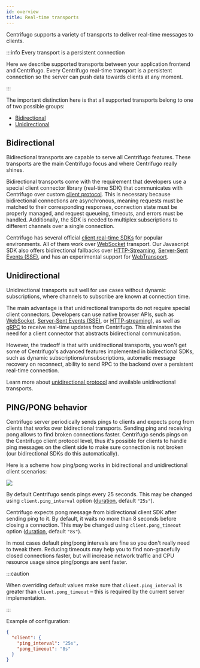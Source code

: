```yaml
---
id: overview
title: Real-time transports 
---
```


Centrifugo supports a variety of transports to deliver real-time messages to clients.

:::info Every transport is a persistent connection

Here we describe supported transports between your application frontend and Centrifugo. Every Centrifugo real-time transport is a persistent connection so the server can push data towards clients at any moment.

:::

The important distinction here is that all supported transports belong to one of two possible groups:

* [Bidirectional](#bidirectional)
* [Unidirectional](#unidirectional)

## Bidirectional

Bidirectional transports are capable to serve all Centrifugo features. These transports are the main Centrifugo focus and where Centrifugo really shines.

Bidirectional transports come with the requirement that developers use a special client connector library (real-time SDK) that communicates with Centrifugo over custom [client protocol](./client_protocol.md). This is necessary because bidirectional connections are asynchronous, meaning requests must be matched to their corresponding responses, connection state must be properly managed, and request queueing, timeouts, and errors must be handled. Additionally, the SDK is needed to multiplex subscriptions to different channels over a single connection.

Centrifugo has several official [client real-time SDKs](../transports/client_sdk.md) for popular environments. All of them work over [WebSocket](./websocket.md) transport. Our Javascript SDK also offers bidirectional fallbacks over [HTTP-Streaming](./http_stream.md), [Server-Sent Events (SSE)](./sse.md), and has an experimental support for [WebTransport](./webtransport.md).

## Unidirectional

Unidirectional transports suit well for use cases without dynamic subscriptions, where channels to subscribe are known at connection time.

The main advantage is that unidirectional transports do not require special client connectors. Developers can use native browser APIs, such as [WebSocket](./uni_websocket.md), [Server-Sent Events (SSE)](./uni_sse.md), or [HTTP-streaming](./uni_http_stream.md)), as well as [gRPC](./uni_grpc.md) to receive real-time updates from Centrifugo. This eliminates the need for a client connector that abstracts bidirectional communication.

However, the tradeoff is that with unidirectional transports, you won't get some of Centrifugo's advanced features implemented in bidirectional SDKs, such as dynamic subscriptions/unsubscriptions, automatic message recovery on reconnect, ability to send RPC to the backend over a persistent real-time connection.

Learn more about [unidirectional protocol](./uni_client_protocol.md) and available unidirectional transports.

## PING/PONG behavior

Centrifugo server periodically sends pings to clients and expects pong from clients that works over bidirectional transports. Sending ping and receiving pong allows to find broken connections faster. Centrifugo sends pings on the Centrifugo client protocol level, thus it's possible for clients to handle ping messages on the client side to make sure connection is not broken (our bidirectional SDKs do this automatically).

Here is a scheme how ping/pong works in bidirectional and unidirectional client scenarios:

![](/img/ping_pong.png)

By default Centrifugo sends pings every 25 seconds. This may be changed using `client.ping_interval` option ([duration](../server/configuration.md#setting-time-duration-options), default `"25s"`).

Centrifugo expects pong message from bidirectional client SDK after sending ping to it. By default, it waits no more than 8 seconds before closing a connection. This may be changed using `client.pong_timeout` option ([duration](../server/configuration.md#setting-time-duration-options), default `"8s"`).

In most cases default ping/pong intervals are fine so you don't really need to tweak them. Reducing timeouts may help you to find non-gracefully closed connections faster, but will increase network traffic and CPU resource usage since ping/pongs are sent faster.

:::caution

When overriding default values make sure that `client.ping_interval` is greater than `client.pong_timeout` – this is required by the current server implementation.

:::

Example of configuration:

```json title="config.json"
{
  "client": {
    "ping_interval": "25s",
    "pong_timeout": "8s"
  }   
}
```
